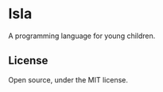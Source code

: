 # Isla

A programming language for young children.

## License

Open source, under the MIT license.

